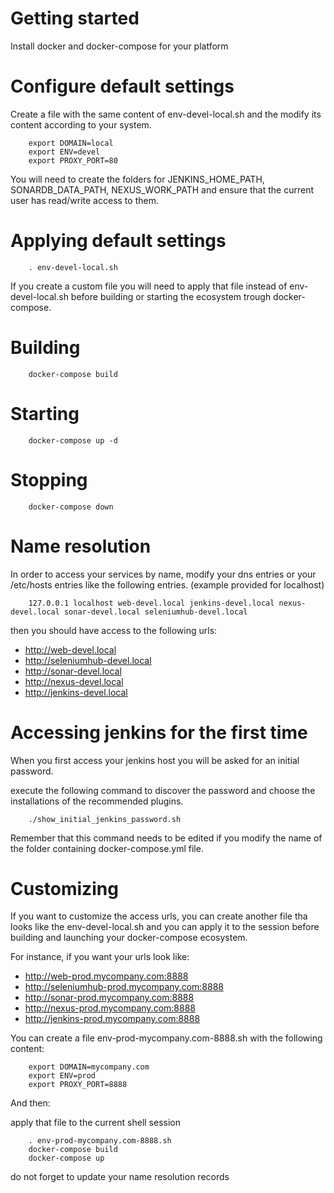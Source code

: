 Getting started
===============

Install docker and docker-compose for your platform

Configure default settings
==========================

Create a file with the same content of env-devel-local.sh and the modify its content
according to your system.

`````
    export DOMAIN=local
    export ENV=devel
    export PROXY_PORT=80
`````

You will need to create the folders for JENKINS_HOME_PATH, SONARDB_DATA_PATH, NEXUS_WORK_PATH and
ensure that the current user has read/write access to them.

Applying default settings
=========================

`````
    . env-devel-local.sh
`````

If you create a custom file you will need to apply that file instead of env-devel-local.sh before
building or starting the ecosystem trough docker-compose.

Building
========

`````
    docker-compose build
`````

Starting
========

`````
    docker-compose up -d
`````

Stopping
========

`````
    docker-compose down
`````

Name resolution
===============

In order to access your services by name, modify your dns entries or your /etc/hosts entries like the following entries. (example provided for localhost)

`````
    127.0.0.1 localhost web-devel.local jenkins-devel.local nexus-devel.local sonar-devel.local seleniumhub-devel.local
`````

then you should have access to the following urls:

* http://web-devel.local
* http://seleniumhub-devel.local
* http://sonar-devel.local
* http://nexus-devel.local
* http://jenkins-devel.local

Accessing jenkins for the first time
====================================

When you first access your jenkins host you will be asked for an initial password.

execute the following command to discover the password and choose the installations of the recommended plugins.

`````
    ./show_initial_jenkins_password.sh
`````

Remember that this command needs to be edited if you modify the name of the folder containing docker-compose.yml file.

Customizing
===========

If you want to customize the access urls, you can create another file tha looks like the env-devel-local.sh and you can apply it to the session before building and launching your docker-compose ecosystem.

For instance, if you want your urls look like:

* http://web-prod.mycompany.com:8888
* http://seleniumhub-prod.mycompany.com:8888
* http://sonar-prod.mycompany.com:8888
* http://nexus-prod.mycompany.com:8888
* http://jenkins-prod.mycompany.com:8888

You can create a file env-prod-mycompany.com-8888.sh with the following content:

`````
    export DOMAIN=mycompany.com
    export ENV=prod
    export PROXY_PORT=8888
`````

And then:

apply that file to the current shell session

`````
    . env-prod-mycompany.com-8888.sh
    docker-compose build
    docker-compose up
`````

do not forget to update your name resolution records
